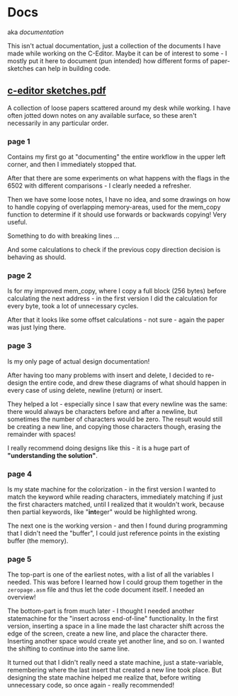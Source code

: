 # Docs 
aka *documentation*

This isn't actual documentation, just a collection of the documents I have made while working on the C-Editor.
Maybe it can be of interest to some - I mostly put it here to document (pun intended) how different forms of
paper-sketches can help in building code.

## [c-editor sketches.pdf](c-editor%20sketches.pdf)

A collection of loose papers scattered around my desk while working. I have often jotted down notes on any available surface, so these aren't necessarily in any particular order.

### page 1
Contains my first go at "documenting" the entire workflow in the upper left corner, and then I immediately stopped that.

After that there are some experiments on what happens with the flags in the 6502 with different comparisons - I clearly needed a refresher.

Then we have some loose notes, I have no idea, and some drawings on how to handle copying of overlapping memory-areas, used for the mem_copy function to determine if it should use forwards or backwards copying! Very useful.

Something to do with breaking lines ...

And some calculations to check if the previous copy direction decision is behaving as should.

### page 2
Is for my improved mem_copy, where I copy a full block (256 bytes) before calculating the next address - in the first version I did the calculation for every byte, took a lot of unnecessary cycles.

After that it looks like some offset calculations - not sure - again the paper was just lying there.

### page 3
Is my only page of actual design documentation!

After having too many problems with insert and delete, I decided to re-design the entire code, and drew these diagrams of what should happen in every case of using delete, newline (return) or insert.

They helped a lot - especially since I saw that every newline was the same: there would always be characters before and after a newline, but sometimes the number of characters would be zero. The result would still be creating a new line, and copying those characters though, erasing the remainder with spaces!

I really recommend doing designs like this - it is a huge part of **"understanding the solution"**.

### page 4
Is my state machine for the colorization - in the first version I wanted to match the keyword while reading characters, immediately matching if just the first characters matched, until I realized that it wouldn't work, because then partial keywords, like "**int**eger" would be highlighted wrong.

The next one is the working version - and then I found during programming that I didn't need the "buffer", I could just reference points in the existing buffer (the memory).

### page 5
The top-part is one of the earliest notes, with a list of all the variables I needed. This was before I learned how I could group them together in the `zeropage.asm` file and thus let the code document itself. I needed an overview!

The bottom-part is from much later - I thought I needed another statemachine for the "insert across end-of-line" functionality. In the first version, inserting a space in a line made the last character shift across the edge of the screen, create a new line, and place the character there. Inserting another space would create yet another line, and so on. I wanted the shifting to continue into the same line.

It turned out that I didn't really need a state machine, just a state-variable, remembering where the last insert that created a new line took place. But designing the state machine helped me realize that, before writing unnecessary code, so once again - really recommended!